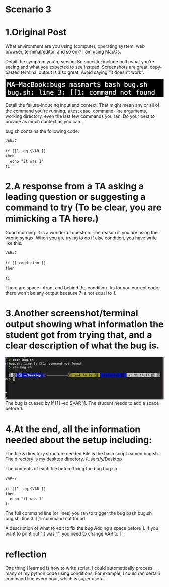 # Scenario 3


# 1.Original Post
What environment are you using (computer, operating system, web browser, terminal/editor, and so on)?
I am using MacOs.


Detail the symptom you're seeing. Be specific; include both what you're seeing and what you expected to see instead. Screenshots are great, copy-pasted terminal output is also great. Avoid saying “it doesn't work”.

![image info](lab5.png)


Detail the failure-inducing input and context. That might mean any or all of the command you're running, a test case, command-line arguments, working directory, even the last few commands you ran. Do your best to provide as much context as you can.

bug.sh contains the following code:
```
VAR=7

if [[1 -eq $VAR ]]
then
  echo "it was 1"
fi
```

# 2.A response from a TA asking a leading question or suggesting a command to try (To be clear, you are mimicking a TA here.)
Good morning. It is a wonderful question. 
The reason is you are using the wrong syntax.
When you are trying to do if else condition, you have write like this.

```
VAR=7

if [[ condition ]]
then

fi
```
There are space infront and behind the condition. As for you current code, there won't be any output because 7 is not equal to 1.

# 3.Another screenshot/terminal output showing what information the student got from trying that, and a clear description of what the bug is.
![image info](lab5_3.png)
The bug is cuased by if [[1 -eq $VAR ]].
The student needs to add a space before 1.


# 4.At the end, all the information needed about the setup including:
The file & directory structure needed
File is the bash script named bug.sh.
The directory is my desktop directory.
/Users/y/Desktop

The contents of each file before fixing the bug
bug.sh
```
VAR=7

if [[1 -eq $VAR ]]
then
  echo "it was 1"
fi
```

The full command line (or lines) you ran to trigger the bug
bash bug.sh
bug.sh: line 3: [[1: command not found

A description of what to edit to fix the bug
Adding a space before 1.
If you want to print out "it was 1", you need to change VAR to 1.


# reflection
One thing I learned is how to write script.
I could automatically process many of my python code using conditions.
For example, I could ran certain command line every hour, which is super useful.

